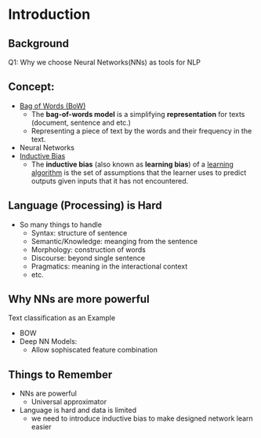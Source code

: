 # Introduction
## Background
Q1: Why we choose Neural Networks(NNs) as tools for NLP

## Concept:
- [Bag of Words (BoW)](https://en.wikipedia.org/wiki/Bag-of-words_model)
	- The **bag-of-words model** is a simplifying **representation** for texts (document, sentence and etc.)
	- Representing a piece of text by the words and their frequency in the text.
- Neural Networks
- [Inductive Bias](https://en.wikipedia.org/wiki/Inductive_bias)
	- The **inductive bias** (also known as **learning bias**) of a [learning algorithm](https://en.wikipedia.org/wiki/Learning_algorithm "Learning algorithm") is the set of assumptions that the learner uses to predict outputs given inputs that it has not encountered.

## Language (Processing) is Hard
- So many things to handle
	- Syntax: structure of sentence
	- Semantic/Knowledge: meanging from the sentence
	- Morphology: construction of words
	- Discourse: beyond single sentence
	- Pragmatics:  meaning in the interactional context
	- etc.

## Why NNs are more powerful
Text classification as an Example
- BOW
- Deep NN Models:
	- Allow sophiscated feature combination

## Things to Remember
- NNs are powerful
	- Universal approximator
- Language is hard and data is limited
	- we need to introduce inductive bias to make designed network learn easier
